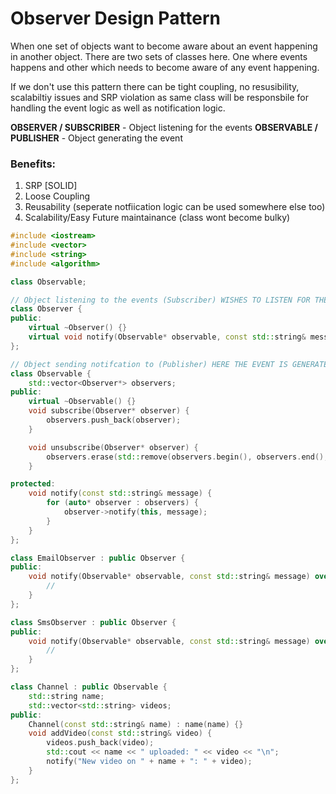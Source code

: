 # Observer Design Pattern

When one set of objects want to become aware about an event happening in another object. There are two sets of classes here. One where events happens and other which needs to become aware of any event happening.

If we don't use this pattern there can be tight coupling, no resusibility, scalabiltiy issues and SRP violation as same class will be responsbile for handling the event logic as well as notification logic.

**OBSERVER / SUBSCRIBER** - Object listening for the events
**OBSERVABLE / PUBLISHER** - Object generating the event


### Benefits:
1. SRP [SOLID]
2. Loose Coupling
3. Reusability (seperate notfiication logic can be used somewhere else too)
4. Scalability/Easy Future maintainance (class wont become bulky)


```cpp
#include <iostream>
#include <vector>
#include <string>
#include <algorithm>

class Observable;

// Object listening to the events (Subscriber) WISHES TO LISTEN FOR THE EVENT
class Observer {
public:
    virtual ~Observer() {}
    virtual void notify(Observable* observable, const std::string& message) = 0;
};

// Object sending notifcation to (Publisher) HERE THE EVENT IS GENERATED
class Observable {
    std::vector<Observer*> observers;
public:
    virtual ~Observable() {}
    void subscribe(Observer* observer) {
        observers.push_back(observer);
    }

    void unsubscribe(Observer* observer) {
        observers.erase(std::remove(observers.begin(), observers.end(), observer), observers.end());
    }

protected:
    void notify(const std::string& message) {
        for (auto* observer : observers) {
            observer->notify(this, message);
        }
    }
};

class EmailObserver : public Observer {
public:
    void notify(Observable* observable, const std::string& message) override {
        //
    }
};

class SmsObserver : public Observer {
public:
    void notify(Observable* observable, const std::string& message) override {
        // 
    }
};

class Channel : public Observable {
    std::string name;
    std::vector<std::string> videos;
public:
    Channel(const std::string& name) : name(name) {}
    void addVideo(const std::string& video) {
        videos.push_back(video);
        std::cout << name << " uploaded: " << video << "\n";
        notify("New video on " + name + ": " + video);
    }
};


```
